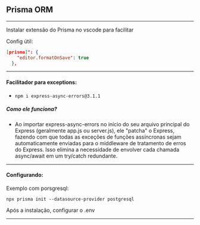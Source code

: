 ## Prisma ORM

---

Instalar extensão do Prisma no vscode para facilitar

Config útil:

```json
[prisma]": {
    "editor.formatOnSave": true
  },
```

---

#### Facilitador para exceptions:

- `npm i express-async-errors@3.1.1`

##### Como ele funciona?

- Ao importar express-async-errors no início do seu arquivo principal do Express (geralmente app.js ou server.js), ele "patcha" o Express, fazendo com que todas as exceções de funções assíncronas sejam automaticamente enviadas para o middleware de tratamento de erros do Express. Isso elimina a necessidade de envolver cada chamada async/await em um try/catch redundante.

---

#### Configurando:

Exemplo com porsgresql:

`npx prisma init --datasource-provider postgresql`

Após a instalação, configurar o .env

---
